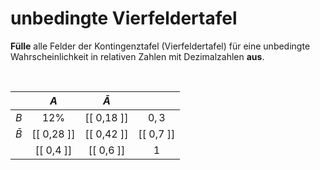 <!--
version:  0.0.1

language: de

@style
input {
    text-align: center;
}
@end

formula: \carry   \textcolor{red}{\scriptsize #1}
formula: \digit   \rlap{\carry{#1}}\phantom{#2}#2
formula: \permil  \text{‰}

import: https://raw.githubusercontent.com/LiaTemplates/Tikz-Jax/main/README.md

script: https://cdn.jsdelivr.net/gh/LiaTemplates/Tikz-Jax@main/dist/index.js


tags: Kontingenztafel, Vierfeldertafel, unbedingte Wahrscheinlichkeit, sehr leicht, sehr niedrig, Angeben

comment: Fülle die Vierfeldertafel für eine unbedingte Wahrscheinlichkeit aus.

author: Martin Lommatzsch

-->




# unbedingte Vierfeldertafel

**Fülle** alle Felder der Kontingenztafel (Vierfeldertafel) für eine unbedingte Wahrscheinlichkeit in relativen Zahlen mit Dezimalzahlen **aus**.

<br>


<!-- data-type="none"
data-sortable="false" -->
|           |     $A$    | $\bar{A}$  |            |
| :-------: | :--------: | :-------:  | :--------: |
| $B$       |   $12\%$   | [[ 0,18 ]] | $0,3$      |
| $\bar{B}$ | [[ 0,28 ]] | [[ 0,42 ]] | [[ 0,7  ]] |
|           | [[ 0,4  ]] | [[ 0,6  ]] |    $1$     |
